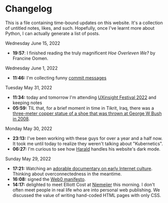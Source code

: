 # Changelog
This is a file containing time-bound updates on this website. It's a collection of untitled notes, likes, and such. Hopefully, once I've learnt more about Python, I can actually generate a list of posts.

Wednesday June 15, 2022
- **19:57**: I finished reading the truly magnificent _Hoe Overleven We?_ by Francine Oomen. 

Wednesday June 1, 2022

- **11:46:** I'm collecting funny [commit messages](commit-messages)

Tuesday May 31, 2022

- **11:34:** today and tomorrow I'm attending [UXinsight Festival 2022](uxinsight-festival-2022) and keeping notes
- **05:59:** TIL that, for a brief moment in time in Tikrit, Iraq, there was a [three-meter copper statue of a shoe that was thrown at George W Bush in 2008](https://en.m.wikipedia.org/wiki/Bush_shoeing_incident). 

Monday May 30, 2022

- **23:13:** I've been working with these guys for over a year and a half now. It took me until today to realize they weren't talking about "Kubernetics".
- **06:27:** I'm curious to see how [Harald](https://volse.net/~haraldei/) handles his website's dark mode. 

Sunday May 29, 2022

- **17:21:** Watching an [adorable documentary on early Internet culture](https://youtu.be/PuAbCgGpeog). Thinking about overconnectedness in the meantime. 
-  **16:08:** signed the [Web0 manifesto](https://web0.small-web.org/#zinzy-waleson).
- **14:17:** delighted to meet Elliott Cost at [Niemeijer](/niemeijer) this morning. I don't often meet people in real life who are into personal web publishing. We discussed the value of writing hand-coded HTML pages with only CSS.